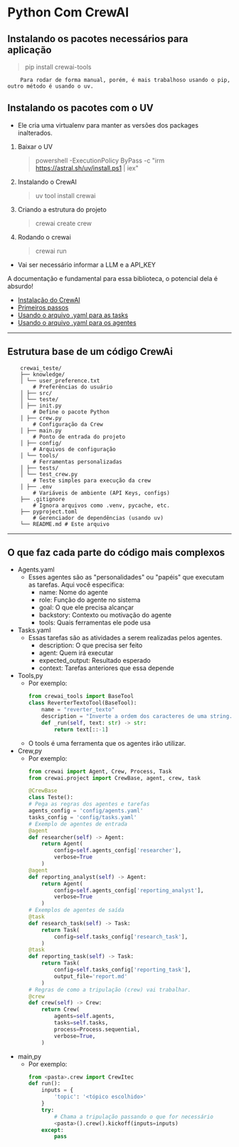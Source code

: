 # Python Com CrewAI

## Instalando os pacotes necessários para aplicação
> pip install crewai-tools
``` 
    Para rodar de forma manual, porém, é mais trabalhoso usando o pip, outro método é usando o uv.
```

## Instalando os pacotes com o UV
- Ele cria uma virtualenv para manter as versões dos packages inalterados.
1. Baixar o UV
    > powershell -ExecutionPolicy ByPass -c "irm https://astral.sh/uv/install.ps1 | iex"
2. Instalando o CrewAI
    > uv tool install crewai
3. Criando a estrutura do projeto
    > crewai create crew <nome>
4. Rodando o crewai
    > crewai run
- Vai ser necessário informar a LLM e a API_KEY

A documentação e fundamental para essa biblioteca, o potencial dela é absurdo!

- [Instalação do CrewAI](https://docs.crewai.com/installation)
- [Primeiros passos](https://docs.crewai.com/quickstart)
- [Usando o arquivo .yaml para as tasks](https://docs.crewai.com/concepts/tasks#yaml-configuration-recommended)
- [Usando o arquivo .yaml para os agentes](https://docs.crewai.com/concepts/agents#yaml-configuration-recommended)

---

## Estrutura base de um código CrewAi

```
    crewai_teste/
    ├── knowledge/
    │ └── user_preference.txt 
        # Preferências do usuário
    │ ├── src/
    │ └── teste/
    │ ├── init.py
        # Define o pacote Python
    │ ├── crew.py
        # Configuração da Crew
    │ ├── main.py
        # Ponto de entrada do projeto
    │ ├── config/
        # Arquivos de configuração
    │ └── tools/
        # Ferramentas personalizadas
    │ ├── tests/
    │ └── test_crew.py
        # Teste simples para execução da crew
    │ ├── .env
        # Variáveis de ambiente (API Keys, configs)
    ├── .gitignore
        # Ignora arquivos como .venv, pycache, etc.
    ├── pyproject.toml
        # Gerenciador de dependências (usando uv)
    └── README.md # Este arquivo
```

---

## O que faz cada parte do código mais complexos
- Agents.yaml
    - Esses agentes são as "personalidades" ou "papéis" que executam as tarefas. Aqui você especifica:
        - name: Nome do agente
        - role: Função do agente no sistema
        - goal: O que ele precisa alcançar
        - backstory: Contexto ou motivação do agente
        - tools: Quais ferramentas ele pode usa
- Tasks.yaml
    - Essas tarefas são as atividades a serem realizadas pelos agentes.
        - description: O que precisa ser feito
        - agent: Quem irá executar
        - expected_output: Resultado esperado
        - context: Tarefas anteriores que essa depende
- Tools,py
    - Por exemplo:
        ```python
        from crewai_tools import BaseTool
        class ReverterTextoTool(BaseTool):
            name = "reverter_texto"
            description = "Inverte a ordem dos caracteres de uma string."
            def _run(self, text: str) -> str:
                return text[::-1]
        ```
    - O tools é uma ferramenta que os agentes irão utilizar.
- Crew,py
    - Por exemplo:
        ```python
        from crewai import Agent, Crew, Process, Task
        from crewai.project import CrewBase, agent, crew, task
        
        @CrewBase
        class Teste():
        # Pega as regras dos agentes e tarefas
        agents_config = 'config/agents.yaml'
        tasks_config = 'config/tasks.yaml'
        # Exemplo de agentes de entrada 
        @agent
        def researcher(self) -> Agent:
            return Agent(
                config=self.agents_config['researcher'],
                verbose=True
            )
        @agent
        def reporting_analyst(self) -> Agent:
            return Agent(
                config=self.agents_config['reporting_analyst'],
                verbose=True
            )
        # Exemplos de agentes de saída
        @task
        def research_task(self) -> Task:
            return Task(
                config=self.tasks_config['research_task'],
            )
        @task
        def reporting_task(self) -> Task:
            return Task(
                config=self.tasks_config['reporting_task'],
                output_file='report.md'
            )
        # Regras de como a tripulação (crew) vai trabalhar.
        @crew
        def crew(self) -> Crew:
            return Crew(
                agents=self.agents,
                tasks=self.tasks,
                process=Process.sequential,
                verbose=True,
            )
        ```
- main,py
    - Por exemplo:
        ```python
        from <pasta>.crew import CrewItec
        def run():
            inputs = {
                'topic': '<tópico escolhido>'
            }    
            try:
                # Chama a tripulação passando o que for necessário
                <pasta>().crew().kickoff(inputs=inputs)        
            except:
                pass
        ```
